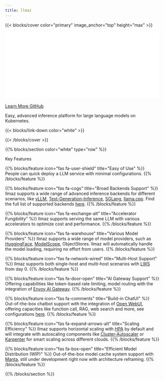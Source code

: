 ```yaml
---
title: llmaz
---
```


{{< blocks/cover color="primary" image_anchor="top" height="max" >}}
<p><img class="w-50 h-auto mb-4" src="/images/logo-white.png" class="llmaz-logo" /></p>
<a class="btn btn-lg btn-secondary me-3 mb-4" href="/docs/">
  Learn More <i class="fas fa-arrow-alt-circle-right ms-2"></i>
</a>
<a class="btn btn-lg btn-secondary me-3 mb-4" href="https://github.com/InftyAI/llmaz">
  GitHub <i class="fab fa-github ms-2 "></i>
</a>
<p class="lead mt-5 -text-white">Easy, advanced inference platform for large language models on Kubernetes.</p>
{{< blocks/link-down color="white" >}}

{{< /blocks/cover >}}


{{% blocks/section color="white" type="row" %}}

<p class="h1 text-center mb-4">Key Features</p>

{{% blocks/feature icon="fas fa-user-shield" title="Easy of Use" %}}
People can quick deploy a LLM service with minimal configurations.
{{% /blocks/feature %}}

{{% blocks/feature icon="fas fa-cogs" title="Broad Backends Support" %}}
llmaz supports a wide range of advanced inference backends for different scenarios, like <a href="https://github.com/vllm-project/vllm">vLLM</a>, <a href="https://github.com/huggingface/text-generation-inference">Text-Generation-Inference</a>, <a href="https://github.com/sgl-project/sglang">SGLang</a>, <a href="https://github.com/ggerganov/llama.cpp">llama.cpp</a>. Find the full list of supported backends <a href="/InftyAI/llmaz/blob/main/docs/support-backends.md">here</a>.
{{% /blocks/feature %}}

{{% blocks/feature icon="fas fa-exchange-alt" title="Accelerator Fungibility" %}}
llmaz supports serving the same LLM with various accelerators to optimize cost and performance.
{{% /blocks/feature %}}

{{% blocks/feature icon="fas fa-warehouse" title="Various Model Providers" %}}
llmaz supports a wide range of model providers, such as <a href="https://huggingface.co/" rel="nofollow">HuggingFace</a>, <a href="https://www.modelscope.cn" rel="nofollow">ModelScope</a>, ObjectStores. llmaz will automatically handle the model loading, requiring no effort from users.
{{% /blocks/feature %}}

{{% blocks/feature icon="fas fa-network-wired" title="Multi-Host Support" %}}
llmaz supports both single-host and multi-host scenarios with <a href="https://github.com/kubernetes-sigs/lws">LWS</a> from day 0.
{{% /blocks/feature %}}

{{% blocks/feature icon="fas fa-door-open" title="AI Gateway Support" %}}
Offering capabilities like token-based rate limiting, model routing with the integration of <a href="https://aigateway.envoyproxy.io/" rel="nofollow">Envoy AI Gateway</a>.
{{% /blocks/feature %}}

{{% blocks/feature icon="fas fa-comments" title="Build-in ChatUI" %}}
Out-of-the-box chatbot support with the integration of <a href="https://github.com/open-webui/open-webui">Open WebUI</a>, offering capacities like function call, RAG, web search and more, see configurations <a href="/InftyAI/llmaz/blob/main/docs/open-webui.md">here</a>.
{{% /blocks/feature %}}

{{% blocks/feature icon="fas fa-expand-arrows-alt" title="Scaling Efficiency" %}}
llmaz supports horizontal scaling with <a href="/InftyAI/llmaz/blob/main/docs/examples/hpa/README.md">HPA</a> by default and will integrate with autoscaling components like <a href="https://github.com/kubernetes/autoscaler/tree/master/cluster-autoscaler">Cluster-Autoscaler</a> or <a href="https://github.com/kubernetes-sigs/karpenter">Karpenter</a> for smart scaling across different clouds.
{{% /blocks/feature %}}

{{% blocks/feature icon="fas fa-box-open" title="Efficient Model Distribution (WIP)" %}}
Out-of-the-box model cache system support with <a href="https://github.com/InftyAI/Manta">Manta</a>, still under development right now with architecture reframing.
{{% /blocks/feature %}}

{{% /blocks/section %}}
